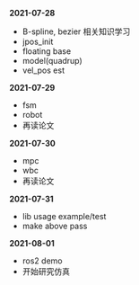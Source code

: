 **2021-07-28**

- B-spline, bezier 相关知识学习
- jpos_init
- floating base
- model(quadrup)
- vel_pos est

**2021-07-29**

- fsm
- robot
- 再读论文

**2021-07-30**

- mpc
- wbc
- 再读论文

**2021-07-31**

- lib usage example/test
- make above pass

**2021-08-01**

- ros2 demo
- 开始研究仿真

